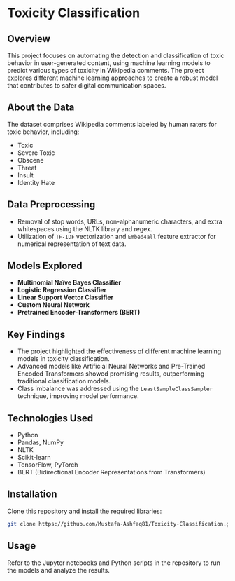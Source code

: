 # Toxicity Classification

## Overview
This project focuses on automating the detection and classification of toxic behavior in user-generated content, using machine learning models to predict various types of toxicity in Wikipedia comments. The project explores different machine learning approaches to create a robust model that contributes to safer digital communication spaces.

## About the Data
The dataset comprises Wikipedia comments labeled by human raters for toxic behavior, including:
- Toxic
- Severe Toxic
- Obscene
- Threat
- Insult
- Identity Hate

## Data Preprocessing
- Removal of stop words, URLs, non-alphanumeric characters, and extra whitespaces using the NLTK library and regex.
- Utilization of `TF-IDF` vectorization and `Embed4all` feature extractor for numerical representation of text data.

## Models Explored
- **Multinomial Naïve Bayes Classifier**
- **Logistic Regression Classifier**
- **Linear Support Vector Classifier**
- **Custom Neural Network**
- **Pretrained Encoder-Transformers (BERT)**

## Key Findings
- The project highlighted the effectiveness of different machine learning models in toxicity classification.
- Advanced models like Artificial Neural Networks and Pre-Trained Encoded Transformers showed promising results, outperforming traditional classification models.
- Class imbalance was addressed using the `LeastSampleClassSampler` technique, improving model performance.

## Technologies Used
- Python
- Pandas, NumPy
- NLTK
- Scikit-learn
- TensorFlow, PyTorch
- BERT (Bidirectional Encoder Representations from Transformers)

## Installation
Clone this repository and install the required libraries:
```bash
git clone https://github.com/Mustafa-Ashfaq81/Toxicity-Classification.git
```

## Usage
Refer to the Jupyter notebooks and Python scripts in the repository to run the models and analyze the results.
